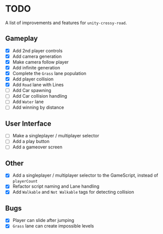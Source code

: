 # TODO

A list of improvements and features for `unity-crossy-road`.

## Gameplay

-   [x] Add 2nd player controls
-   [x] Add camera generation
-   [x] Make camera follow player
-   [x] Add infinite generation
-   [x] Complete the `Grass` lane population
-   [x] Add player collision
-   [x] Add `Road` lane with Lines
-   [ ] Add Car spawning
-   [ ] Add Car collision handling
-   [ ] Add `Water` lane
-   [ ] Add winning by distance

## User Interface

-   [ ] Make a singleplayer / multiplayer selector
-   [ ] Add a play button
-   [ ] Add a gameover screen

## Other

-   [x] Add a singleplayer / multiplayer selector to the GameScript, instead of `playerCount`
-   [x] Refactor script naming and Lane handling
-   [x] Add `Walkable` and `Not Walkable` tags for detecting collision

## Bugs

-   [x] Player can slide after jumping
-   [x] `Grass` lane can create impossible levels
